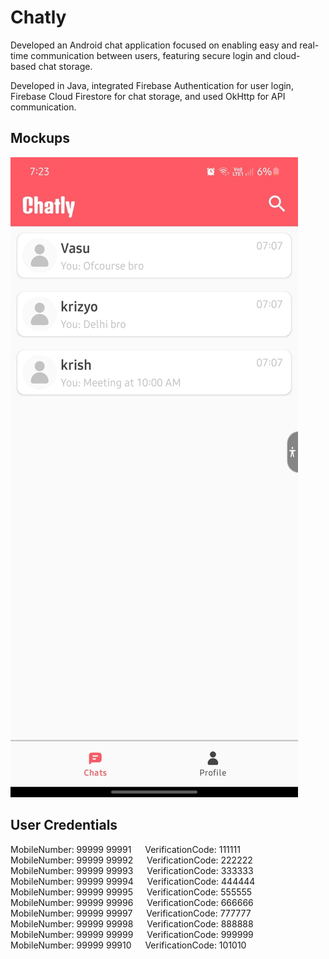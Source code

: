 # Chatly
Developed an Android chat application focused on enabling easy and real-time communication between users, featuring secure login and cloud-based chat storage.

Developed in Java, integrated Firebase Authentication for user login, Firebase Cloud Firestore for chat storage, and used OkHttp for API communication.

## Mockups
![](Mockups/ChatScreen.jpeg)

## User Credentials
MobileNumber: 99999 99991 &emsp; VerificationCode: 111111<br>
MobileNumber: 99999 99992 &emsp; VerificationCode: 222222<br>
MobileNumber: 99999 99993 &emsp; VerificationCode: 333333<br>
MobileNumber: 99999 99994 &emsp; VerificationCode: 444444<br>
MobileNumber: 99999 99995 &emsp; VerificationCode: 555555<br>
MobileNumber: 99999 99996 &emsp; VerificationCode: 666666<br>
MobileNumber: 99999 99997 &emsp; VerificationCode: 777777<br>
MobileNumber: 99999 99998 &emsp; VerificationCode: 888888<br>
MobileNumber: 99999 99999 &emsp; VerificationCode: 999999<br>
MobileNumber: 99999 99910 &emsp; VerificationCode: 101010
